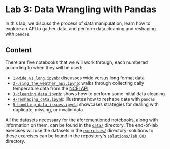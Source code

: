 # Lab 3: Data Wrangling with Pandas

In this lab, we discuss the process of data manipulation, learn how to explore an API to gather data, and perform data cleaning and reshaping with `pandas`.

## Content

There are five notebooks that we will work through, each numbered according to when they will be used:

- [`1-wide_vs_long.ipynb`](./1-wide_vs_long.ipynb): discusses wide versus long format data
- [`2-using_the_weather_api.ipynb`](./2-using_the_weather_api.ipynb): walks through collecting daily temperature data from the [NCEI API](https://www.ncdc.noaa.gov/cdo-web/webservices/v2)
- [`3-cleaning_data.ipynb`](./3-cleaning_data.ipynb): shows how to perform some initial data cleaning
- [`4-reshaping_data.ipynb`](./4-reshaping_data.ipynb): illustrates how to reshape data with `pandas`
- [`5-handling_data_issues.ipynb`](./5-handling_data_issues.ipynb): showcases strategies for dealing with duplicate, missing, or invalid data

All the datasets necessary for the aforementioned notebooks, along with information on them, can be found in the [`data/`](./data) directory. The end-of-lab exercises will use the datasets in the [`exercises/`](./exercises) directory; solutions to these exercises can be found in the repository's [`solutions/lab_08/`](../solutions/lab_08) directory.

